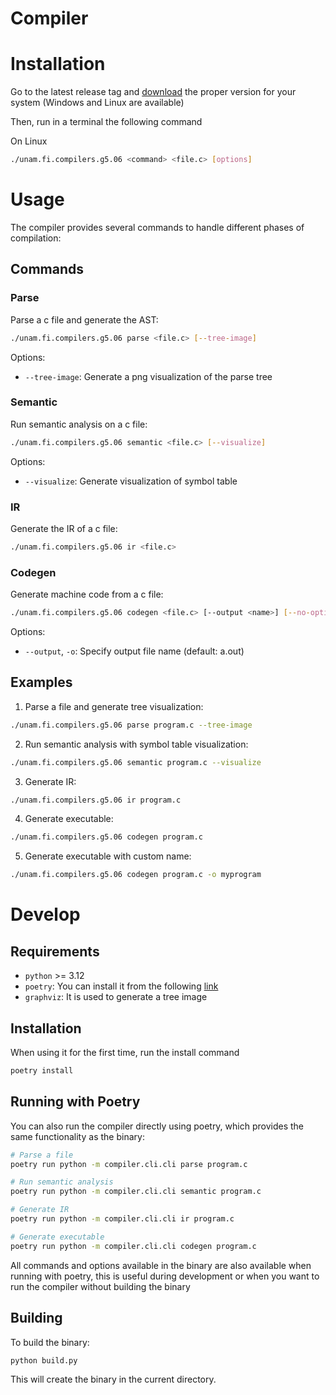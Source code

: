 # Compiler

# Installation

Go to the latest release tag and [download](https://github.com/LuisQuintana23/compiler/releases) the proper version for your system (Windows and Linux are available)

Then, run in a terminal the following command

On Linux

```bash
./unam.fi.compilers.g5.06 <command> <file.c> [options]
```


# Usage

The compiler provides several commands to handle different phases of compilation:

## Commands

### Parse
Parse a c file and generate the AST:
```bash
./unam.fi.compilers.g5.06 parse <file.c> [--tree-image]
```
Options:
- `--tree-image`: Generate a png visualization of the parse tree

### Semantic
Run semantic analysis on a c file:
```bash
./unam.fi.compilers.g5.06 semantic <file.c> [--visualize]
```
Options:
- `--visualize`: Generate visualization of symbol table

### IR
Generate the IR of a c file:
```bash
./unam.fi.compilers.g5.06 ir <file.c>
```

### Codegen
Generate machine code from a c file:
```bash
./unam.fi.compilers.g5.06 codegen <file.c> [--output <name>] [--no-optimize]
```
Options:
- `--output`, `-o`: Specify output file name (default: a.out)

## Examples

1. Parse a file and generate tree visualization:
```bash
./unam.fi.compilers.g5.06 parse program.c --tree-image
```

2. Run semantic analysis with symbol table visualization:
```bash
./unam.fi.compilers.g5.06 semantic program.c --visualize
```

3. Generate IR:
```bash
./unam.fi.compilers.g5.06 ir program.c
```

4. Generate executable:
```bash
./unam.fi.compilers.g5.06 codegen program.c
```

5. Generate executable with custom name:
```bash
./unam.fi.compilers.g5.06 codegen program.c -o myprogram
```

# Develop

## Requirements
- `python` >= 3.12
- `poetry`: You can install it from the following [link](https://python-poetry.org/docs/#installing-with-the-official-installer)
- `graphviz`: It is used to generate a tree image

## Installation

When using it for the first time, run the install command

```bash
poetry install
```

## Running with Poetry

You can also run the compiler directly using poetry, which provides the same functionality as the binary:

```bash
# Parse a file
poetry run python -m compiler.cli.cli parse program.c

# Run semantic analysis
poetry run python -m compiler.cli.cli semantic program.c

# Generate IR
poetry run python -m compiler.cli.cli ir program.c

# Generate executable
poetry run python -m compiler.cli.cli codegen program.c
```

All commands and options available in the binary are also available when running with poetry, this is useful during development or when you want to run the compiler without building the binary

## Building

To build the binary:

```bash
python build.py
```

This will create the binary in the current directory.
